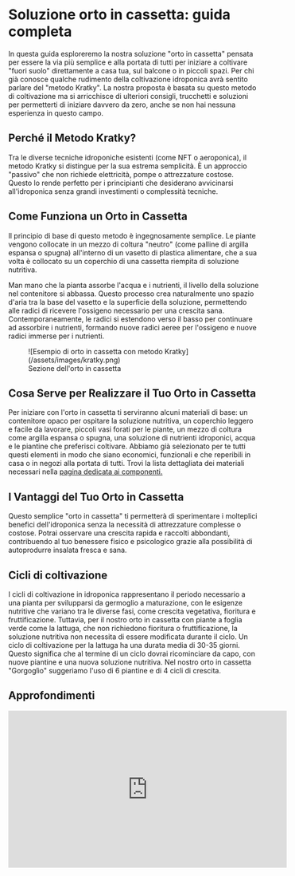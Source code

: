# Soluzione orto in cassetta: guida completa

In questa guida esploreremo la nostra soluzione "orto in cassetta" pensata per essere la via più semplice e alla portata di tutti per iniziare a coltivare "fuori suolo" direttamente a casa tua, sul balcone o in piccoli spazi.
Per chi già conosce qualche rudimento della coltivazione idroponica avrà sentito parlare del "metodo Kratky". La nostra proposta è basata su questo metodo di coltivazione ma si arricchisce di ulteriori consigli, trucchetti e soluzioni per permetterti di iniziare davvero da zero, anche se non hai nessuna esperienza in questo campo.

## Perché il Metodo Kratky?

Tra le diverse tecniche idroponiche esistenti (come NFT o aeroponica), il metodo Kratky si distingue per la sua estrema semplicità. È un approccio "passivo" che non richiede elettricità, pompe o attrezzature costose. Questo lo rende perfetto per i principianti che desiderano avvicinarsi all'idroponica senza grandi investimenti o complessità tecniche.

## Come Funziona un Orto in Cassetta

Il principio di base di questo metodo è ingegnosamente semplice. Le piante vengono collocate in un mezzo di coltura "neutro" (come palline di argilla espansa o spugna) all'interno di un vasetto di plastica alimentare, che a sua volta è collocato su un coperchio di una cassetta riempita di soluzione nutritiva.

Man mano che la pianta assorbe l'acqua e i nutrienti, il livello della soluzione nel contenitore si abbassa. Questo processo crea naturalmente uno spazio d'aria tra la base del vasetto e la superficie della soluzione, permettendo alle radici di ricevere l'ossigeno necessario per una crescita sana. Contemporaneamente, le radici si estendono verso il basso per continuare ad assorbire i nutrienti, formando nuove radici aeree per l'ossigeno e nuove radici immerse per i nutrienti.


<figure markdown="span">
  ![Esempio di orto in cassetta con metodo Kratky](/assets/images/kratky.png)
  <figcaption>Sezione dell'orto in cassetta</figcaption>
</figure>

## Cosa Serve per Realizzare il Tuo Orto in Cassetta

Per iniziare con l'orto in cassetta ti serviranno alcuni materiali di base: un contenitore opaco per ospitare la soluzione nutritiva, un coperchio leggero e facile da lavorare, piccoli vasi forati per le piante, un mezzo di coltura come argilla espansa o spugna, una soluzione di nutrienti idroponici, acqua e le piantine che preferisci coltivare. Abbiamo già selezionato per te tutti questi elementi in modo che siano economici, funzionali e che reperibili in casa o in negozi alla portata di tutti.
Trovi la lista dettagliata dei materiali necessari nella [pagina dedicata ai componenti.](/solutions/orto_in_cassetta/components/)

## I Vantaggi del Tuo Orto in Cassetta

Questo semplice "orto in cassetta" ti permetterà di sperimentare i molteplici benefici dell'idroponica senza la necessità di attrezzature complesse o costose. Potrai osservare una crescita rapida e raccolti abbondanti, contribuendo al tuo benessere fisico e psicologico grazie alla possibilità di autoprodurre insalata fresca e sana.

## Cicli di coltivazione
I cicli di coltivazione in idroponica rappresentano il periodo necessario a una pianta per svilupparsi da germoglio a maturazione, con le esigenze nutritive che variano tra le diverse fasi, come crescita vegetativa, fioritura e fruttificazione. Tuttavia, per il nostro orto in cassetta con piante a foglia verde come la lattuga, che non richiedono fioritura o fruttificazione, la soluzione nutritiva non necessita di essere modificata durante il ciclo.
Un ciclo di coltivazione per la lattuga ha una durata media di 30-35 giorni. Questo significa che al termine di un ciclo dovrai ricominciare da capo, con nuove piantine e una nuova soluzione nutritiva.
Nel nostro orto in cassetta "Gorgoglìo" suggeriamo l'uso di 6 piantine e di 4 cicli di crescita.

## Approfondimenti

<iframe width="560" height="315" src="https://www.youtube.com/embed/Usp0mtvp3Uc?si=R1UrnxUuYE3hKKsB" title="YouTube video player" frameborder="0" allow="accelerometer; autoplay; clipboard-write; encrypted-media; gyroscope; picture-in-picture; web-share" referrerpolicy="strict-origin-when-cross-origin" allowfullscreen></iframe>

